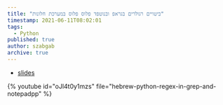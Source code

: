 ```yaml
---
title: "ביטויים רגולרים בגראפ ובנוטפד פלוס פלוס במערכת חלונות"
timestamp: 2021-06-11T08:02:01
tags:
  - Python
published: true
author: szabgab
archive: true
---
```



* [slides](https://code-maven.com/slides/python-programming/)

{% youtube id="oJl4t0y1mzs" file="hebrew-python-regex-in-grep-and-notepadpp" %}

